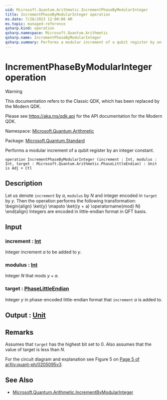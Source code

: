 ```yaml
---
uid: Microsoft.Quantum.Arithmetic.IncrementPhaseByModularInteger
title: IncrementPhaseByModularInteger operation
ms.date: 7/28/2023 12:00:00 AM
ms.topic: managed-reference
qsharp.kind: operation
qsharp.namespace: Microsoft.Quantum.Arithmetic
qsharp.name: IncrementPhaseByModularInteger
qsharp.summary: Performs a modular increment of a qubit register by an integer constant.
---
```


# IncrementPhaseByModularInteger operation

> [!WARNING]
> This documentation refers to the Classic QDK, which has been replaced by the Modern QDK.
>
> Please see <https://aka.ms/qdk.api> for the API documentation for the Modern QDK.

Namespace: [Microsoft.Quantum.Arithmetic](xref:Microsoft.Quantum.Arithmetic)

Package: [Microsoft.Quantum.Standard](https://nuget.org/packages/Microsoft.Quantum.Standard)


Performs a modular increment of a qubit register by an integer constant.

```qsharp
operation IncrementPhaseByModularInteger (increment : Int, modulus : Int, target : Microsoft.Quantum.Arithmetic.PhaseLittleEndian) : Unit is Adj + Ctl
```


## Description

Let us denote `increment` by $a$, `modulus` by $N$ and integer encoded in `target` by $y$.Then the operation performs the following transformation:\begin{align}\ket{y} \mapsto \ket{(y + a) \operatorname{mod} N}\end{align}Integers are encoded in little-endian format in QFT basis.

## Input

### increment : [Int](xref:microsoft.quantum.qsharp.valueliterals#int-literals)

Integer increment $a$ to be added to $y$.


### modulus : [Int](xref:microsoft.quantum.qsharp.valueliterals#int-literals)

Integer $N$ that mods $y + a$.


### target : [PhaseLittleEndian](xref:Microsoft.Quantum.Arithmetic.PhaseLittleEndian)

Integer $y$ in phase-encoded little-endian format that `increment` $a$ is added to.



## Output : [Unit](xref:microsoft.quantum.qsharp.valueliterals#unit-literal)



## Remarks

Assumes that `target` has the highest bit set to 0.Also assumes that the value of target is less than $N$.For the circuit diagram and explanation see Figure 5 on [Page 5of arXiv:quant-ph/0205095v3](https://arxiv.org/pdf/quant-ph/0205095v3.pdf#page=5).

## See Also

- [Microsoft.Quantum.Arithmetic.IncrementByModularInteger](xref:Microsoft.Quantum.Arithmetic.IncrementByModularInteger)